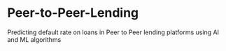 # Peer-to-Peer-Lending
Predicting default rate on loans in Peer to Peer lending platforms using AI and ML algorithms
